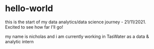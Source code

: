 # hello-world
this is the start of my data analytics/data science journey - 21/11/2021. Excited to see how far I'll go!

my name is nicholas and i am currently working in TasWater as a data & analytic intern
